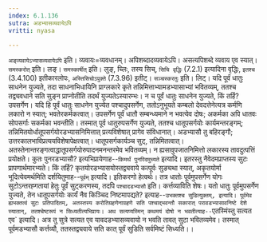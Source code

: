 ```yaml
---
index: 6.1.136
sutra: अडभ्यासव्यवायेऽपि
vritti: nyasa

---
```

`अङ्व्यवायेऽभ्यासव्यवायेऽपि` इति। व्यवायः=व्यवधानम्। अपिशब्दादव्यवायेऽपि। असत्यपिशब्दे व्यवाय एव स्यात्। `समस्करोत्` इति। लङ्। `समस्कार्षीत्` इति। लुङ्, च्लिः, तस्य सिच्, `सिचि वृद्धिः` (7.2.1) इत्यादिना वृद्धिः, `इतश्च` (3.4.100) इतीकारलोपः, `अस्तिसिचोऽपुक्ते` (7.3.96) इतीट्। `सञ्चस्करतुः` इति। लिट्।
यदि पूर्वं धातुः साधनेन युज्यते, तदा साधनाभिधायिनि प्राग्लकारे कृते तन्निमित्ताभ्यामडभ्यासाभ्यां भवितव्यम्, ततश्च तद्व्यवधाने सति सुङ्न प्राप्नोतीति तदर्थं युज्यतेऽस्यारम्भः। न च पूर्वं धातुः साधनेन युज्यते, किं तर्हि? उपसर्गेण। यदि हि पूर्वं धातुः साधनेन युज्येत पश्चादुपसर्गेण, ततोऽनुभूयते कम्बलो देवदत्तेनेत्यत्र कर्मणि लकारो न स्यात्; भवतेरकर्मकत्वात्। उपसर्गेण पूर्वं धातौ सम्बन्ध्यमाने न भवत्येव दोषः; अकर्मका अपि धातवः सोपसर्गाः सकर्मका भवन्तीति। तस्मात् पूर्व धातुरुपसर्गेण युज्यते, ततश्च धातूपसर्गयोः कार्यमन्तरङ्गम्; तन्निमितयोर्धातूपसर्गयोरडभ्यासनिमित्तात् प्रत्यविशेषात् प्रागेव संविधानात्। अडभ्यासौ तु बहिरङ्गौ; उत्तरकालभाविप्रत्ययविशेषापेक्षत्वात्। धातूपसर्गकार्यञ्च सुट्, तन्निमितत्वात्। अतस्तेनान्तरङ्गत्वाद्धातूपसर्गयोरुपादनमनन्तरमेव भवितव्यम्। न ह्यसावुपजातनिमित्तो लकारस्य तावदुत्पत्तिं प्रयोक्षते। कुतः पुनरडभ्यासौ? इत्यभिप्रायेणाह--`किमर्थं पुनरिदमुच्यते` इत्यादि। इतरस्तु नैवेदमप्राप्तस्य सुटः प्रापणार्थमारभ्यते। किं तर्हि? कृतयोरडभ्यासयोस्तद्व्यवाये कत्पूर्वः सुङ्यथा स्यात्, अकृतयोर्मा भूदित्येवमर्थमिति दर्शयितुमाह--`पूर्वम्` इत्यादि। इतिकरणो हेत्वर्थः। तत्र धातोः पूर्वमुपसर्गेण योगः सुटोऽन्तरह्गतायां हेतुः पूर्वं सुट्करणस्य, तदपि `पश्चादडभ्यासौ` इति। कर्त्तव्याविति शेषः। यतो धातुः पूर्वमुपसर्गेण युज्यते, तेन धातूपसर्गयोः कार्यं नैव किञ्चिद निष्टमापद्यते? इत्याह--`उभक्तश्च सुडित्युक्तम्, इत्यादि। पूर्वमेव ह्यभक्तत्वं सुटः प्रतिपादितम्, अतस्तस्य करोतिग्रहणेनाग्रहणे सति पश्चाद्भवन्तौ सकारात् परावडभ्यासावनिष्टे देशे स्यातान्, ततश्चेष्टरूपं न सिध्यतीत्यभिप्रायः। अथ सत्यप्यस्मिन् कथमयं दोषो न भवतीत्याह--`एतस्मिंस्तु सत्यत एव` इत्यादि। अत्र तु सुत्रे सत्यत एव यावदडभ्यासव्यवायो न भवति तावत् सुटा भवितव्यमेव। तस्मात् पूर्वमडभ्यासौ कर्त्तव्यौ, ततस्तद्व्यवाये सति कात् पूर्वं सुडिति सर्वमिष्टं सिध्यति।।